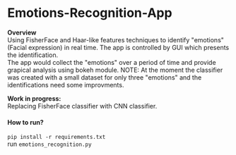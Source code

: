 # Emotions-Recognition-App
**Overview**<br/>
Using FisherFace and Haar-like features techniques to identify "emotions" (Facial expression) in real time.
The app is controlled by GUI which presents the identification.<br/>
The app would collect the "emotions" over a period of time and provide grapical analysis using bokeh module.
NOTE: At the moment the classifier was created with a small dataset for only three "emotions" and the identifications need some improvments.  

**Work in progress:**<br/>                                                                                                                  Replacing FisherFace classifier with CNN classifier.<br/>                                                                                                                
#### How to run?<br/>
`pip install -r requirements.txt`<br/>
run `emotions_recognition.py`
